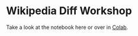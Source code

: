 # Wikipedia Diff Workshop

Take a look at the notebook here or over in [Colab](https://colab.research.google.com).

